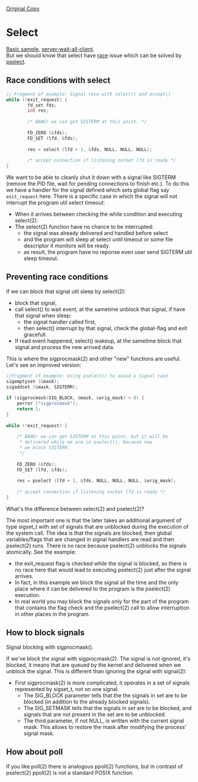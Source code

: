 [Original Copy](http://www.linuxprogrammingblog.com/all-about-linux-signals)

# Select

[Basic sample](select.c), [server-wait-all-client](select-mult-cli.c).  
But we should know that select have [race](select_issue.c) issue which can be solved by [pselect](pselect.c).

## Race conditions with select

```C
// Fragment of example: Signal race with select() and accept()
while (!exit_request) {
		fd_set fds;
		int res;
 
		/* BANG! we can get SIGTERM at this point. */
 
		FD_ZERO (&fds);
		FD_SET (lfd, &fds);
 
		res = select (lfd + 1, &fds, NULL, NULL, NULL);
 
		/* accept connection if listening socket lfd is ready */
}
```
We want to be able to cleanly shut it down with a signal like SIGTERM (remove the PID file, wait for pending connections to finish etc.).
To do this we have a handler for the signal defined which sets global flag say `exit_request` here.
There is a specific case in which the signal will not interrupt the program util select timeout:
  - When it arrives between checking the while condition and executing select(2).
  - The select(2) function have no chance to be interrupted:
    + the signal was already delivered and handled before select
    + and the program will sleep at select until timeout or some file descriptor it monitors will be ready.
    + as result, the program have no reponse even user send SIGTERM util sleep timeout.

## Preventing race conditions

If we can block that signal util sleep by select(2):
  - block that signal,
  - call select() to wait event, at the sametime unblock that signal, if have that signal when sleep:
    + the signal handler called first,
    + then select() interrupt by that signal, check the global-flag and exit gracefull.
  - If read event happened, select() wakeup, at the sametime block that signal and process the new arrived data.

This is where the sigprocmask(2) and other "new" functions are useful. Let's see an improved version:

```C
//Fragment of example: Using pselect() to avoid a signal race
sigemptyset (&mask);
sigaddset (&mask, SIGTERM);
 
if (sigprocmask(SIG_BLOCK, &mask, &orig_mask) < 0) {
	perror ("sigprocmask");
	return 1;
}
 
while (!exit_request) {
 
	/* BANG! we can get SIGTERM at this point, but it will be
	 * delivered while we are in pselect(), because now
	 * we block SIGTERM.
	 */
 
	FD_ZERO (&fds);
	FD_SET (lfd, &fds);
 
	res = pselect (lfd + 1, &fds, NULL, NULL, NULL, &orig_mask);
 
	/* accept connection if listening socket lfd is ready */
}
```

What's the difference between select(2) and pselect(2)?

The most important one is that the later takes an additional argument of type sigset_t with set of signals that are unblocked during the execution of the system call.
The idea is that the signals are blocked, then global variables/flags that are changed in signal handlers are read and then pselect(2) runs.
There is no race because pselect(2) unblocks the signals atomically.
See the example:
  - the exit_request flag is checked while the signal is blocked, so there is no race here that would lead to executing pselect(2) just after the signal arrives.
  - In fact, in this example we block the signal all the time and the only place where it can be delivered to the program is the pselect(2) execution.
  - In real world you may block the signals only for the part of the program that contains the flag check and the pselect(2) call to allow interruption in other places in the program.

## How to block signals

Signal blocking with sigprocmask().

If we've block the signal with sigprocmask(2). The signal is not ignored, it's blocked, it means that are queued by the kernel and delivered when we unblock the signal. This is different than ignoring the signal with signal(2):
   - First sigprocmask(2) is more complicated, it operates in a set of signals represented by sigset_t, not on one signal.
	  + The SIG_BLOCK parameter tells that the the signals in set are to be blocked (in addition to the already blocked signals).
	  + The SIG_SETMASK tells that the signals in set are to be blocked, and signals that are not present in the set are to be unblocked.
	  + The third parameter, if not NULL, is written with the current signal mask. This allows to restore the mask after modifying the process' signal mask. 

## How about poll

If you like poll(2) there is analogous ppoll(2) functions, but in contrast of pselect(2) ppoll(2) is not a standard POSIX function.
